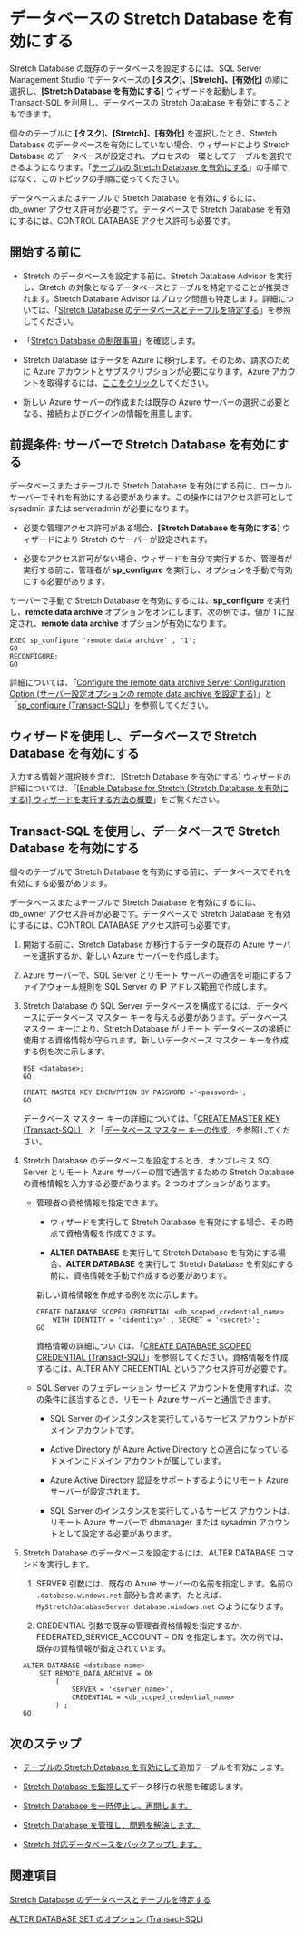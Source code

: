 <properties
	pageTitle="データベースの Stretch Database を有効にする | Microsoft Azure"
	description="Stretch Database のデータベースを設定する方法について説明します。"
	services="sql-server-stretch-database"
	documentationCenter=""
	authors="douglaslMS"
	manager=""
	editor=""/>

<tags
	ms.service="sql-server-stretch-database"
	ms.workload="data-management"
	ms.tgt_pltfrm="na"
	ms.devlang="na"
	ms.topic="article"
	ms.date="06/27/2016"
	ms.author="douglasl"/>

# データベースの Stretch Database を有効にする

Stretch Database の既存のデータベースを設定するには、SQL Server Management Studio でデータベースの **[タスク]、[Stretch]、[有効化]** の順に選択し、**[Stretch Database を有効にする]** ウィザードを起動します。Transact-SQL を利用し、データベースの Stretch Database を有効にすることもできます。

個々のテーブルに **[タスク]、[Stretch]、[有効化]** を選択したとき、Stretch Database のデータベースを有効にしていない場合、ウィザードにより Stretch Database のデータベースが設定され、プロセスの一環としてテーブルを選択できるようになります。「[テーブルの Stretch Database を有効にする](sql-server-stretch-database-enable-database.md)」の手順ではなく、このトピックの手順に従ってください。

データベースまたはテーブルで Stretch Database を有効にするには、db\_owner アクセス許可が必要です。データベースで Stretch Database を有効にするには、CONTROL DATABASE アクセス許可も必要です。

## 開始する前に

-   Stretch のデータベースを設定する前に、Stretch Database Advisor を実行し、Stretch の対象となるデータベースとテーブルを特定することが推奨されます。Stretch Database Advisor はブロック問題も特定します。詳細については、「[Stretch Database のデータベースとテーブルを特定する](sql-server-stretch-database-identify-databases.md)」を参照してください。

-   「[Stretch Database の制限事項](sql-server-stretch-database-limitations.md)」を確認します。

-   Stretch Database はデータを Azure に移行します。そのため、請求のために Azure アカウントとサブスクリプションが必要になります。Azure アカウントを取得するには、[ここをクリック](http://azure.microsoft.com/pricing/free-trial/)してください。

-   新しい Azure サーバーの作成または既存の Azure サーバーの選択に必要となる、接続およびログインの情報を用意します。

## <a name="EnableTSQLServer"></a>前提条件: サーバーで Stretch Database を有効にする
データベースまたはテーブルで Stretch Database を有効にする前に、ローカル サーバーでそれを有効にする必要があります。この操作にはアクセス許可として sysadmin または serveradmin が必要になります。

-   必要な管理アクセス許可がある場合、**[Stretch Database を有効にする]** ウィザードにより Stretch のサーバーが設定されます。

-   必要なアクセス許可がない場合、ウィザードを自分で実行するか、管理者が実行する前に、管理者が **sp\_configure** を実行し、オプションを手動で有効にする必要があります。

サーバーで手動で Stretch Database を有効にするには、**sp\_configure** を実行し、**remote data archive** オプションをオンにします。次の例では、値が 1 に設定され、**remote data archive** オプションが有効になります。

```
EXEC sp_configure 'remote data archive' , '1';
GO
RECONFIGURE;
GO
```
詳細については、「[Configure the remote data archive Server Configuration Option (サーバー設定オプションの remote data archive を設定する)](https://msdn.microsoft.com/library/mt143175.aspx)」と「[sp\_configure (Transact-SQL)](https://msdn.microsoft.com/library/ms188787.aspx)」を参照してください。

## <a name="Wizard"></a>ウィザードを使用し、データベースで Stretch Database を有効にする
入力する情報と選択肢を含む、[Stretch Database を有効にする] ウィザードの詳細については、「[[Enable Database for Stretch (Stretch Database を有効にする)] ウィザードを実行する方法の概要](sql-server-stretch-database-wizard.md)」をご覧ください。

## <a name="EnableTSQLDatabase"></a>Transact-SQL を使用し、データベースで Stretch Database を有効にする
個々のテーブルで Stretch Database を有効にする前に、データベースでそれを有効にする必要があります。

データベースまたはテーブルで Stretch Database を有効にするには、db\_owner アクセス許可が必要です。データベースで Stretch Database を有効にするには、CONTROL DATABASE アクセス許可も必要です。

1.  開始する前に、Stretch Database が移行するデータの既存の Azure サーバーを選択するか、新しい Azure サーバーを作成します。

2.  Azure サーバーで、SQL Server とリモート サーバーの通信を可能にするファイアウォール規則を SQL Server の IP アドレス範囲で作成します。

3.  Stretch Database の SQL Server データベースを構成するには、データベースにデータベース マスター キーを与える必要があります。データベース マスター キーにより、Stretch Database がリモート データベースの接続に使用する資格情報が守られます。新しいデータベース マスター キーを作成する例を次に示します。

    ```tsql
    USE <database>;
    GO

    CREATE MASTER KEY ENCRYPTION BY PASSWORD ='<password>';
	GO
    ```

    データベース マスター キーの詳細については、「[CREATE MASTER KEY (Transact-SQL)](https://msdn.microsoft.com/library/ms174382.aspx)」と「[データベース マスター キーの作成](https://msdn.microsoft.com/library/aa337551.aspx)」を参照してください。

4.  Stretch Database のデータベースを設定するとき、オンプレミス SQL Server とリモート Azure サーバーの間で通信するための Stretch Database の資格情報を入力する必要があります。2 つのオプションがあります。

    -   管理者の資格情報を指定できます。

        -   ウィザードを実行して Stretch Database を有効にする場合、その時点で資格情報を作成できます。

        -   **ALTER DATABASE** を実行して Stretch Database を有効にする場合、**ALTER DATABASE** を実行して Stretch Database を有効にする前に、資格情報を手動で作成する必要があります。

		新しい資格情報を作成する例を次に示します。

        ```tsql
        CREATE DATABASE SCOPED CREDENTIAL <db_scoped_credential_name>
            WITH IDENTITY = '<identity>' , SECRET = '<secret>';
        GO
        ```

		資格情報の詳細については、「[CREATE DATABASE SCOPED CREDENTIAL (Transact-SQL)](https://msdn.microsoft.com/library/mt270260.aspx)」を参照してください。資格情報を作成するには、ALTER ANY CREDENTIAL というアクセス許可が必要です。

    -   SQL Server のフェデレーション サービス アカウントを使用すれば、次の条件に該当するとき、リモート Azure サーバーと通信できます。

        -   SQL Server のインスタンスを実行しているサービス アカウントがドメイン アカウントです。

        -   Active Directory が Azure Active Directory との連合になっているドメインにドメイン アカウントが属しています。

        -   Azure Active Directory 認証をサポートするようにリモート Azure サーバーが設定されます。

        -   SQL Server のインスタンスを実行しているサービス アカウントは、リモート Azure サーバーで dbmanager または sysadmin アカウントとして設定する必要があります。

5.  Stretch Database のデータベースを設定するには、ALTER DATABASE コマンドを実行します。

    1.  SERVER 引数には、既存の Azure サーバーの名前を指定します。名前の `.database.windows.net` 部分も含めます。たとえば、`MyStretchDatabaseServer.database.windows.net` のようになります。

    2.  CREDENTIAL 引数で既存の管理者資格情報を指定するか、FEDERATED\_SERVICE\_ACCOUNT = ON を指定します。次の例では、既存の資格情報が指定されています。

    ```tsql
    ALTER DATABASE <database name>
        SET REMOTE_DATA_ARCHIVE = ON
            (
                SERVER = '<server_name>',
                CREDENTIAL = <db_scoped_credential_name>
            ) ;
    GO
    ```

## 次のステップ
-   [テーブルの Stretch Database を有効にして](sql-server-stretch-database-enable-table.md)追加テーブルを有効にします。

-   [Stretch Database を監視して](sql-server-stretch-database-monitor.md)データ移行の状態を確認します。

-   [Stretch Database を一時停止し、再開します。](sql-server-stretch-database-pause.md)

-   [Stretch Database を管理し、問題を解決します。](sql-server-stretch-database-manage.md)

-   [Stretch 対応データベースをバックアップします。](sql-server-stretch-database-backup.md)

## 関連項目

[Stretch Database のデータベースとテーブルを特定する](sql-server-stretch-database-identify-databases.md)

[ALTER DATABASE SET のオプション (Transact-SQL)](https://msdn.microsoft.com/library/bb522682.aspx)

<!---HONumber=AcomDC_0629_2016-->